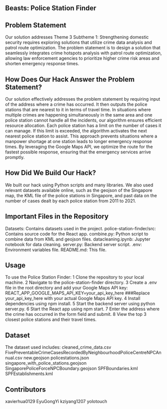 ## Beasts: Police Station Finder

## Problem Statement

Our solution addresses Theme 3 Subtheme 1: Strengthening domestic security requires exploring solutions that utilize crime data analysis and patrol route optimization. The problem statement is to design a solution that seamlessly integrates crime hotspots analysis with patrol route optimization, allowing law enforcement agencies to prioritize higher crime risk areas and shorten emergency response times.

## How Does Our Hack Answer the Problem Statement?

Our solution effectively addresses the problem statement by requiring input of the address where a crime has occurred. It then outputs the police stations that are nearest to it in terms of travel time. In situations where multiple crimes are happening simultaneously in the same area and one police station cannot handle all the incidents, our algorithm ensures efficient resource allocation. Each police station has a limit on the number of cases it can manage. If this limit is exceeded, the algorithm activates the next nearest police station to assist. This approach prevents situations where a manpower shortage at one station leads to longer emergency response times. By leveraging the Google Maps API, we optimize the route for the fastest possible response, ensuring that the emergency services arrive promptly.

## How Did We Build Our Hack?

We built our hack using Python scripts and many libraries. We also used relevant datasets available online, such as the geojson of the Singapore map, the KML file of the police stations in Singapore, and past data on the number of cases dealt by each police station from 2011 to 2021.

## Important Files in the Repository

Datasets: Contains datasets used in the project.
police-station-finder/src: Contains source code for the React app.
combine.py: Python script to combine data from KML and geojson files.
datacleaning.ipynb: Jupyter notebook for data cleaning.
server.py: Backend server script.
.env: Environment variables file.
README.md: This file.

## Usage

To use the Police Station Finder:
1 Clone the repository to your local machine.
2 Navigate to the police-station-finder directory.
3 Create a .env file in the root directory and add your Google Maps API key:
REACT_APP_GOOGLE_MAPS_API_KEY=your_api_key_here
###Replace your_api_key_here with your actual Google Maps API key.
4 Install dependencies using npm install.
5 Start the backend server using python server.py.
6 Start the React app using npm start.
7 Enter the address where the crime has occurred in the form field and submit.
8 View the top 3 closest police stations and their travel times.

## Dataset

The dataset used includes:
cleaned_crime_data.csv
FivePreventableCrimeCasesRecordedByNeighbourhoodPoliceCentreNPCAnnual.csv
new.geojson
policestations.json
singapore_with_police_stations.geojson
SingaporePoliceForceNPCBoundary.geojson
SPFBoundaries.kml
SPFEstablishments.kml

## Contributors

xavierhua0129
EyuGongYi
kziyang1207
yolotouch
